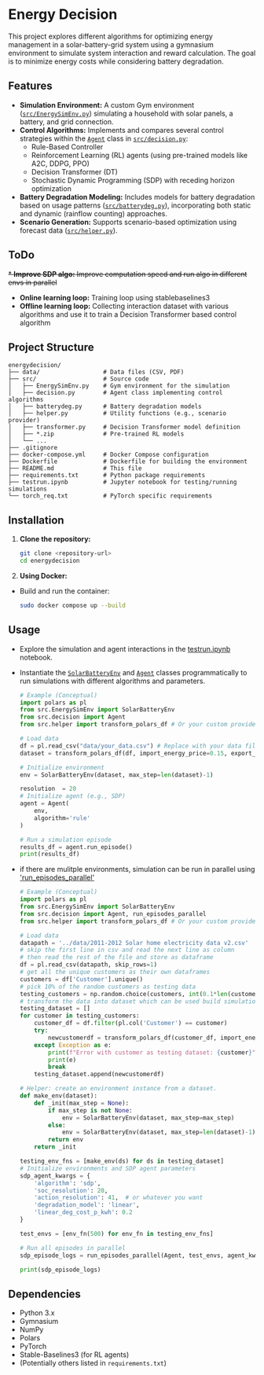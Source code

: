 # Energy Decision

This project explores different algorithms for optimizing energy management in a solar-battery-grid system using a gymnasium environment to simulate system interaction and reward calculation. The goal is to minimize energy costs while considering battery degradation.

## Features

*   **Simulation Environment:** A custom Gym environment ([`src/EnergySimEnv.py`](src/EnergySimEnv.py)) simulating a household with solar panels, a battery, and grid connection.
*   **Control Algorithms:** Implements and compares several control strategies within the [`Agent`](src/decision.py) class in [`src/decision.py`](src/decision.py):
    *   Rule-Based Controller
    *   Reinforcement Learning (RL) agents (using pre-trained models like A2C, DDPG, PPO)
    *   Decision Transformer (DT)
    *   Stochastic Dynamic Programming (SDP) with receding horizon optimization
*   **Battery Degradation Modeling:** Includes models for battery degradation based on usage patterns ([`src/batterydeg.py`](src/batterydeg.py)), incorporating both static and dynamic (rainflow counting) approaches.
*   **Scenario Generation:** Supports scenario-based optimization using forecast data ([`src/helper.py`](src/helper.py)).

## ToDo
~~*   **Improve SDP algo:** Improve computation speed and run algo in different envs in parallel~~
*   **Online learning loop:** Training loop using stablebaselines3
*   **Offline learning loop:** Collecting interaction dataset with various algorithms and use it to train a Decision Transformer based control algorithm


## Project Structure

```
energydecision/
├── data/                  # Data files (CSV, PDF)
├── src/                   # Source code
│   ├── EnergySimEnv.py    # Gym environment for the simulation
│   ├── decision.py        # Agent class implementing control algorithms
│   ├── batterydeg.py      # Battery degradation models
│   ├── helper.py          # Utility functions (e.g., scenario provider)
│   ├── transformer.py     # Decision Transformer model definition
│   ├── *.zip              # Pre-trained RL models
│   └── ...
├── .gitignore
├── docker-compose.yml     # Docker Compose configuration
├── Dockerfile             # Dockerfile for building the environment
├── README.md              # This file
├── requirements.txt       # Python package requirements
├── testrun.ipynb          # Jupyter notebook for testing/running simulations
└── torch_req.txt          # PyTorch specific requirements
```

## Installation

1.  **Clone the repository:**
    ```bash
    git clone <repository-url>
    cd energydecision
    ```
2.  **Using Docker:**
*   Build and run the container:
     ```bash
     sudo docker compose up --build
     ```

## Usage

*   Explore the simulation and agent interactions in the [testrun.ipynb](testrun.ipynb) notebook.
*   Instantiate the [`SolarBatteryEnv`](src/EnergySimEnv.py) and [`Agent`](src/decision.py) classes programmatically to run simulations with different algorithms and parameters.

    ```python
    # Example (Conceptual)
    import polars as pl
    from src.EnergySimEnv import SolarBatteryEnv
    from src.decision import Agent
    from src.helper import transform_polars_df # Or your custom provider

    # Load data
    df = pl.read_csv("data/your_data.csv") # Replace with your data file
    dataset = transform_polars_df(df, import_energy_price=0.15, export_energy_price=0.1, price_periods="7am – 10am | 4pm – 9pm", default_import_energy_price=0.1, default_export_energy_price=0.08) # transform the data into dataset which can be used to build the simulation environment

    # Initialize environment
    env = SolarBatteryEnv(dataset, max_step=len(dataset)-1)
    
    resolution  = 20
    # Initialize agent (e.g., SDP)
    agent = Agent(
        env,
        algorithm='rule'
    )

    # Run a simulation episode
    results_df = agent.run_episode()
    print(results_df)
    ```

*   if there are mulitple environments, simulation can be run in parallel using ['run_episodes_parallel'](src/decision.py)

    ```python
    # Example (Conceptual)
    import polars as pl
    from src.EnergySimEnv import SolarBatteryEnv
    from src.decision import Agent, run_episodes_parallel
    from src.helper import transform_polars_df # Or your custom provider

    # Load data
    datapath = '../data/2011-2012 Solar home electricity data v2.csv'
    # skip the first line in csv and read the next line as column
    # then read the rest of the file and store as dataframe
    df = pl.read_csv(datapath, skip_rows=1)
    # get all the unique customers as their own dataframes
    customers = df['Customer'].unique()
    # pick 10% of the random customers as testing data
    testing_customers = np.random.choice(customers, int(0.1*len(customers)), replace=False)
    # transform the data into dataset which can be used build simulation environments
    testing_dataset = []
    for customer in testing_customers:
        customer_df = df.filter(pl.col('Customer') == customer)
        try:
            newcustomerdf = transform_polars_df(customer_df, import_energy_price=0.23, export_energy_price=0.015, price_periods="7am – 10am | 4pm – 9pm", default_import_energy_price=0.15, default_export_energy_price=0.01)
        except Exception as e:
            print(f"Error with customer as testing dataset: {customer}")
            print(e)
            break
        testing_dataset.append(newcustomerdf)

    # Helper: create an environment instance from a dataset.
    def make_env(dataset):
        def _init(max_step = None):
            if max_step is not None:
                env = SolarBatteryEnv(dataset, max_step=max_step)
            else:
                env = SolarBatteryEnv(dataset, max_step=len(dataset)-1)
            return env
        return _init

    testing_env_fns = [make_env(ds) for ds in testing_dataset]
    # Initialize environments and SDP agent parameters
    sdp_agent_kwargs = {
        'algorithm': 'sdp',
        'soc_resolution': 20,
        'action_resolution': 41,  # or whatever you want
        'degradation_model': 'linear',
        'linear_deg_cost_p_kwh': 0.2
    }

    test_envs = [env_fn(500) for env_fn in testing_env_fns]

    # Run all episodes in parallel
    sdp_episode_logs = run_episodes_parallel(Agent, test_envs, agent_kwargs=sdp_agent_kwargs, max_workers=8)

    print(sdp_episode_logs)
    ```

## Dependencies

*   Python 3.x
*   Gymnasium
*   NumPy
*   Polars
*   PyTorch
*   Stable-Baselines3 (for RL agents)
*   (Potentially others listed in `requirements.txt`)

